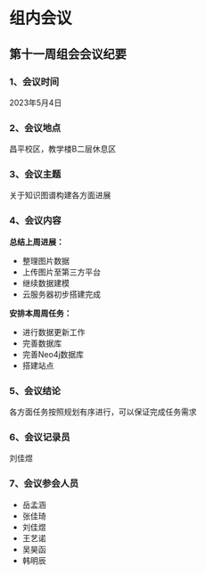 # 组内会议

## 第十一周组会会议纪要

### 1、会议时间

2023年5月4日

### 2、会议地点

昌平校区，教学楼B二层休息区

### 3、会议主题

关于知识图谱构建各方面进展

### 4、会议内容

**总结上周进展：**

- 整理图片数据
- 上传图片至第三方平台
- 继续数据建模
- 云服务器初步搭建完成

**安排本周周任务：**

- 进行数据更新工作
- 完善数据库
- 完善Neo4j数据库
- 搭建站点

### 5、会议结论

各方面任务按照规划有序进行，可以保证完成任务需求

### 6、会议记录员

刘佳煜

### 7、会议参会人员

- 岳孟涵
- 张佳琦
- 刘佳煜
- 王艺诺
- 吴昊函
- 韩明辰
